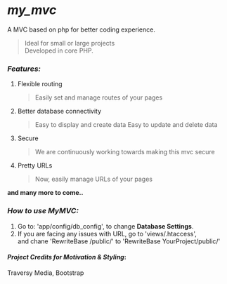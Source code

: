 # _my_mvc_
A MVC based on php for better coding experience.  
> Ideal for small or large projects  
> Developed in core PHP.

### _Features:_
1. Flexible routing
    > Easily set and manage routes of your pages
2. Better database connectivity  
    > Easy to display and create data
      Easy to update and delete data
3. Secure
    > We are continuously working towards making this mvc secure
4. Pretty URLs
    > Now, easily manage URLs of your pages

**and many more to come..**

### _How to use MyMVC:_
1. Go to: 'app/config/db_config', to change **Database Settings**.  
2. If you are facing any issues with URL, go to 'views/.htaccess',  
and chane 'RewriteBase /public/' to 'RewriteBase YourProject/public/'

#### _Project Credits for Motivation & Styling_:
Traversy Media, Bootstrap